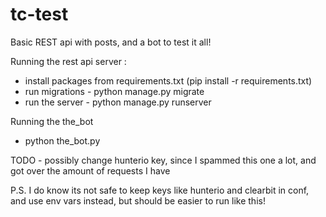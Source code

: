 # tc-test
Basic REST api with posts, and a bot to test it all!

Running the rest api server :
* install packages from requirements.txt (pip install -r requirements.txt)
* run migrations - python manage.py migrate
* run the server - python manage.py runserver

Running the the_bot
* python the_bot.py

TODO - possibly change hunterio key, since I spammed this one a lot, and got over the amount of requests I have 

P.S. I do know its not safe to keep keys like hunterio and clearbit in conf, and use env vars instead, but should be easier to run like this!
